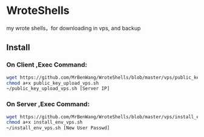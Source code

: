 # WroteShells


my wrote shells，for downloading in vps, and backup 

## Install 


### On Client ,Exec Command:

```sh
wget https://github.com/MrBenWang/WroteShells/blob/master/vps/public_key_upload_vps.sh -P ~/
chmod a+x public_key_upload_vps.sh
~/public_key_upload_vps.sh [Server IP]
```
### On Server ,Exec Command: 

```sh
wget https://github.com/MrBenWang/WroteShells/blob/master/vps/install_env_vps.sh -P ~/
chmod a+x install_env_vps.sh
~/install_env_vps.sh [New User Passwd]
```

